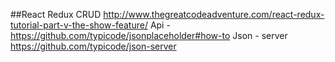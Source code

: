 ##React Redux CRUD
http://www.thegreatcodeadventure.com/react-redux-tutorial-part-v-the-show-feature/
Api - https://github.com/typicode/jsonplaceholder#how-to
Json - server https://github.com/typicode/json-server
